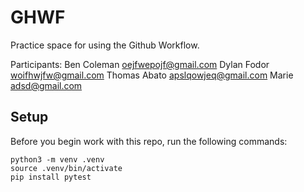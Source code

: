 
# GHWF

Practice space for using the Github Workflow.

Participants:
Ben Coleman oejfwepojf@gmail.com
Dylan Fodor woifhwjfw@gmail.com
Thomas Abato apslqowjeq@gmail.com
Marie adsd@gmail.com
## Setup

Before you begin work with this repo, run the following commands:

```
python3 -m venv .venv
source .venv/bin/activate
pip install pytest
```

